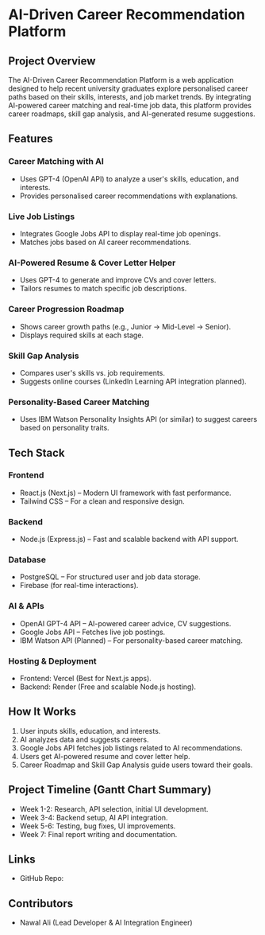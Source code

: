 # AI-Driven Career Recommendation Platform

## Project Overview
The AI-Driven Career Recommendation Platform is a web application designed to help recent university graduates explore personalised career paths based on their skills, interests, and job market trends. By integrating AI-powered career matching and real-time job data, this platform provides career roadmaps, skill gap analysis, and AI-generated resume suggestions.

## Features

### Career Matching with AI
- Uses GPT-4 (OpenAI API) to analyze a user's skills, education, and interests.
- Provides personalised career recommendations with explanations.

### Live Job Listings
- Integrates Google Jobs API to display real-time job openings.
- Matches jobs based on AI career recommendations.

### AI-Powered Resume & Cover Letter Helper
- Uses GPT-4 to generate and improve CVs and cover letters.
- Tailors resumes to match specific job descriptions.

### Career Progression Roadmap
- Shows career growth paths (e.g., Junior → Mid-Level → Senior).
- Displays required skills at each stage.

### Skill Gap Analysis
- Compares user's skills vs. job requirements.
- Suggests online courses (LinkedIn Learning API integration planned).

### Personality-Based Career Matching
- Uses IBM Watson Personality Insights API (or similar) to suggest careers based on personality traits.

## Tech Stack

### Frontend
- React.js (Next.js) – Modern UI framework with fast performance.
- Tailwind CSS – For a clean and responsive design.

### Backend
- Node.js (Express.js) – Fast and scalable backend with API support.

### Database
- PostgreSQL – For structured user and job data storage.
- Firebase (for real-time interactions).

### AI & APIs
- OpenAI GPT-4 API – AI-powered career advice, CV suggestions.
- Google Jobs API – Fetches live job postings.
- IBM Watson API (Planned) – For personality-based career matching.

### Hosting & Deployment
- Frontend: Vercel (Best for Next.js apps).
- Backend: Render (Free and scalable Node.js hosting).

## How It Works
1. User inputs skills, education, and interests.
2. AI analyzes data and suggests careers.
3. Google Jobs API fetches job listings related to AI recommendations.
4. Users get AI-powered resume and cover letter help.
5. Career Roadmap and Skill Gap Analysis guide users toward their goals.

## Project Timeline (Gantt Chart Summary)
- Week 1-2: Research, API selection, initial UI development.
- Week 3-4: Backend setup, AI API integration.
- Week 5-6: Testing, bug fixes, UI improvements.
- Week 7: Final report writing and documentation.

## Links
- GitHub Repo: 


## Contributors
- Nawal Ali (Lead Developer & AI Integration Engineer)

